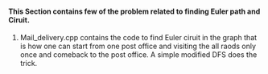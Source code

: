 #### This Section contains few of the problem related to finding Euler path and Ciruit. 
1. Mail_delivery.cpp contains the code to find Euler ciruit in the graph that is how one can start from one post office and visiting the all raods only once and comeback to the post office. A simple modified DFS does the trick.
